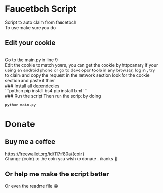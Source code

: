 # Faucetbch Script
Script to auto claim from faucetbch<br>
To use make sure you do
## Edit your cookie
<br>
Go to the main.py in line 9<br>
Edit the cookie to match yours, you can get the cookie by httpcanary if your using an android phone or go to developer tools in any browser, log in , try to claim and copy the request in the network section look for the cookie section and paste it thier
<br>
### Install all dependecies
<br>
```python
pip install bs4
pip install lxml
```
<br>
### Run the script
Then run the script by doing
<br>

    python main.py
    
# Donate
## Buy me a coffee 
https://freewallet.org/id/117ff80a/{coin}
<br>
Change {coin} to the coin you wish to donate . thanks 🍺

## Or help me make the script better
Or even the readme file 😁
